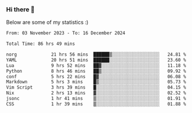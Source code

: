 ### Hi there 👋
Below are some of my statistics :)

<!--START_SECTION:waka-->

```txt
From: 03 November 2023 - To: 16 December 2024

Total Time: 86 hrs 49 mins

norg             21 hrs 56 mins  ██████▒░░░░░░░░░░░░░░░░░░   24.81 %
YAML             20 hrs 51 mins  ██████░░░░░░░░░░░░░░░░░░░   23.60 %
Lua              9 hrs 52 mins   ██▓░░░░░░░░░░░░░░░░░░░░░░   11.18 %
Python           8 hrs 46 mins   ██▒░░░░░░░░░░░░░░░░░░░░░░   09.92 %
conf             5 hrs 22 mins   █▓░░░░░░░░░░░░░░░░░░░░░░░   06.08 %
Markdown         5 hrs 3 mins    █▒░░░░░░░░░░░░░░░░░░░░░░░   05.73 %
Vim Script       3 hrs 39 mins   █░░░░░░░░░░░░░░░░░░░░░░░░   04.15 %
Nix              2 hrs 13 mins   ▓░░░░░░░░░░░░░░░░░░░░░░░░   02.52 %
jsonc            1 hr 41 mins    ▒░░░░░░░░░░░░░░░░░░░░░░░░   01.91 %
CSS              1 hr 39 mins    ▒░░░░░░░░░░░░░░░░░░░░░░░░   01.88 %
```

<!--END_SECTION:waka-->

<!--
**KlapenHz/KlapenHz** is a ✨ _special_ ✨ repository because its `README.md` (this file) appears on your GitHub profile.

Here are some ideas to get you started:

- 🔭 I’m currently working on ...
- 🌱 I’m currently learning ...
- 👯 I’m looking to collaborate on ...
- 🤔 I’m looking for help with ...
- 💬 Ask me about ...
- 📫 How to reach me: ...
- 😄 Pronouns: ...
- ⚡ Fun fact: ...
-->
